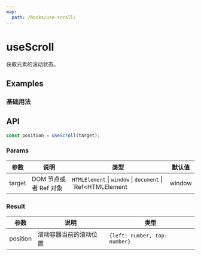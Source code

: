 ```yaml
---
map:
  path: /hooks/use-scroll/
---
```


# useScroll

获取元素的滚动状态。

## Examples

### 基础用法

<demo src="./demo/demo.vue"
  language="vue"
  title="基础用法"
  desc="点击按钮查看效果。">
</demo>

## API

```typescript
const position = useScroll(target);
```

### Params

| 参数    | 说明                  | 类型                | 默认值 |
|---------|-----------------------|---------------------|--------|
| target  | DOM 节点或者 Ref 对象 |  `HTMLElement` \| `window` \| `document` \| `Ref<HTMLElement | window | document | null>` | -      |

### Result

| 参数     | 说明                   | 类型                          |
|----------|------------------------|-------------------------------|
| position | 滚动容器当前的滚动位置 | `{left: number, top: number}` |
